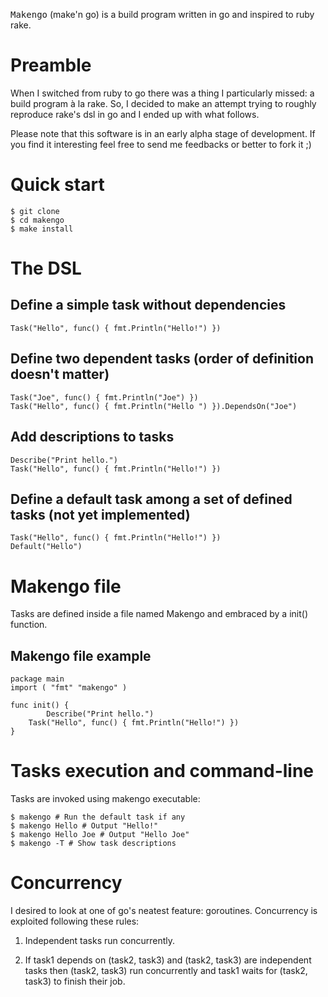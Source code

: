 <tt>Makengo</tt> (make'n go) is a build program written in go and inspired to
ruby rake.

# Preamble

When I switched from ruby to go there was a thing I particularly
missed: a build program à la rake. So, I decided to make an attempt
trying to roughly reproduce rake's dsl in go and I ended up with what
follows.

Please note that this software is in an early alpha stage of
development. If you find it interesting feel free to send me feedbacks
or better to fork it ;)

# Quick start

    $ git clone 
    $ cd makengo
    $ make install

# The DSL

## Define a simple task without dependencies

    Task("Hello", func() { fmt.Println("Hello!") })

## Define two dependent tasks (order of definition doesn't matter)

    Task("Joe", func() { fmt.Println("Joe") })
    Task("Hello", func() { fmt.Println("Hello ") }).DependsOn("Joe")

## Add descriptions to tasks

    Describe("Print hello.")
    Task("Hello", func() { fmt.Println("Hello!") })

## Define a default task among a set of defined tasks (not yet implemented)

    Task("Hello", func() { fmt.Println("Hello!") })
    Default("Hello")

# Makengo file

Tasks are defined inside a file named Makengo and embraced by a init()
function.

## Makengo file example

    package main
    import ( "fmt" "makengo" )

    func init() {
    	    Describe("Print hello.")
	    Task("Hello", func() { fmt.Println("Hello!") })
    }

# Tasks execution and command-line

Tasks are invoked using makengo executable:

    $ makengo # Run the default task if any
    $ makengo Hello # Output "Hello!"
    $ makengo Hello Joe # Output "Hello Joe"
    $ makengo -T # Show task descriptions

# Concurrency

I desired to look at one of go's neatest feature: goroutines. Concurrency 
is exploited following these rules:

1. Independent tasks run concurrently. 

2. If task1 depends on (task2, task3) and (task2, task3) are independent 
tasks then (task2, task3) run concurrently and task1 waits for (task2, 
task3) to finish their job.


